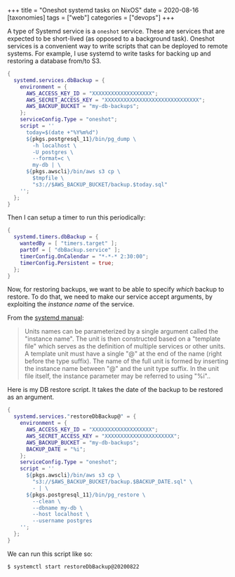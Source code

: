 +++
title = "Oneshot systemd tasks on NixOS"
date = 2020-08-16
[taxonomies]
tags = ["web"]
categories = ["devops"]
+++


A type of Systemd service is a `oneshot` service. These are services that are expected to be short-lived (as opposed to a background task). Oneshot services is a convenient way to write scripts that can be deployed to remote systems. For example, I use systemd to write tasks for backing up and restoring a database from/to S3.

```nix
{
  systemd.services.dbBackup = {
    environment = {
      AWS_ACCESS_KEY_ID = "XXXXXXXXXXXXXXXXXXX";
      AWS_SECRET_ACCESS_KEY = "XXXXXXXXXXXXXXXXXXXXXXXXXXXXXX";
      AWS_BACKUP_BUCKET = "my-db-backups";
    };
    serviceConfig.Type = "oneshot";
    script = ''
      today=$(date +"%Y%m%d")
      ${pkgs.postgresql_11}/bin/pg_dump \
        -h localhost \
        -U postgres \
        --format=c \
        my-db | \
      ${pkgs.awscli}/bin/aws s3 cp \
        $tmpfile \
        "s3://$AWS_BACKUP_BUCKET/backup.$today.sql"
    '';
  };
}
```

Then I can setup a timer to run this periodically:

```nix
{
  systemd.timers.dbBackup = {
    wantedBy = [ "timers.target" ];
    partOf = [ "dbBackup.service" ];
    timerConfig.OnCalendar = "*-*-* 2:30:00";
    timerConfig.Persistent = true;
  };
}
```

Now, for restoring backups, we want to be able to specify _which_ backup to restore. To do that, we need to make our service accept arguments, by exploiting the _instance name_ of the service.

From the [systemd manual](https://www.freedesktop.org/software/systemd/man/systemd.unit.html):

> Units names can be parameterized by a single argument called the "instance name". The unit is then constructed based on a "template file" which serves as the definition of multiple services or other units. A template unit must have a single "@" at the end of the name (right before the type suffix). The name of the full unit is formed by inserting the instance name between "@" and the unit type suffix. In the unit file itself, the instance parameter may be referred to using "%i"..

Here is my DB restore script. It takes the date of the backup to be restored as an argument.

```nix
{
  systemd.services."restoreDbBackup@" = {
    environment = {
      AWS_ACCESS_KEY_ID = "XXXXXXXXXXXXXXXXXXX";
      AWS_SECRET_ACCESS_KEY = "XXXXXXXXXXXXXXXXXXXXXX";
      AWS_BACKUP_BUCKET = "my-db-backups";
      BACKUP_DATE = "%i";
    };
    serviceConfig.Type = "oneshot";
    script = ''
      ${pkgs.awscli}/bin/aws s3 cp \
        "s3://$AWS_BACKUP_BUCKET/backup.$BACKUP_DATE.sql" \
        - | \
      ${pkgs.postgresql_11}/bin/pg_restore \
        --clean \
        --dbname my-db \
        --host localhost \
        --username postgres
    '';
  };
}
```

We can run this script like so:

```sh
$ systemctl start restoreDbBackup@20200822
```
